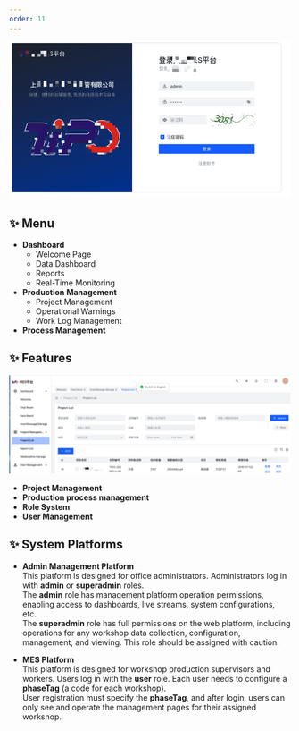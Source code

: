 ```yaml
---
order: 11
---
```


![img.png](./images/img.png)
## ✨ **Menu**

- **Dashboard**
  - Welcome Page
  - Data Dashboard
  - Reports
  - Real-Time Monitoring
- **Production Management**
  - Project Management
  - Operational Warnings
  - Work Log Management
- **Process Management**

## ✨ **Features**
![img_1.png](./images/img_1.png)

- **Project Management**
- **Production process management**
- **Role System**
- **User Management** 


## ✨ **System Platforms**

- **Admin Management Platform**  
  This platform is designed for office administrators. Administrators log in with **admin** or **superadmin** roles.  
  The **admin** role has management platform operation permissions, enabling access to dashboards, live streams, system configurations, etc.  
  The **superadmin** role has full permissions on the web platform, including operations for any workshop data collection, configuration, management, and viewing. This role should be assigned with caution.

- **MES Platform**  
  This platform is designed for workshop production supervisors and workers. Users log in with the **user** role. Each user needs to configure a **phaseTag** (a code for each workshop).  
  User registration must specify the **phaseTag**, and after login, users can only see and operate the management pages for their assigned workshop.
